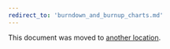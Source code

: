 ```yaml
---
redirect_to: 'burndown_and_burnup_charts.md'
---
```


This document was moved to [another location](burndown_and_burnup_charts.md).

<!-- This redirect file can be deleted after February 1, 2021. -->
<!-- Before deletion, see: https://docs.gitlab.com/ee/development/documentation/#move-or-rename-a-page -->
